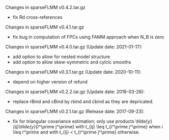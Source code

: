 Changes in sparseFLMM v0.4.2.tar.gz
* fix Rd cross-references

Changes in sparseFLMM v0.4.1.tar.gz 
* fix bug in computation of FPCs using FAMM approach when N_B is zero

Changes in sparseFLMM v0.4.0.tar.gz (Update date: 2021-01-17):
* add option to allow for nested model structure
* add option to allow skew-symmetric and cylcic smooths


Changes in sparseFLMM v0.3.1.tar.gz (Update date: 2020-10-11):
* depend on higher version of refund


Changes in sparseFLMM v0.2.2.tar.gz (Update date: 2018-03-26):
* replace rBind and cBind by rbind and cbind as they are depricated.

  
Changes in sparseFLMM v0.2.1.tar.gz (Release date: 2017-09-23):
* fix for triangular covariance estimation; only use products
  \tilde{y}_{ij}\tilde{y}_{i^\prime j^\prime} with 
  t_{ij} \leq t_{i^\prime j^\prime} when i \leq i^\prime and with 
  t_{ij} < t_{i^\prime j^\prime} otherwise. 
